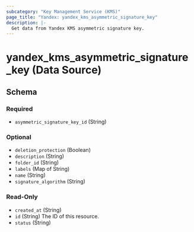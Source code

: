 ```yaml
---
subcategory: "Key Management Service (KMS)"
page_title: "Yandex: yandex_kms_asymmetric_signature_key"
description: |-
  Get data from Yandex KMS asymmetric signature key.
---
```


# yandex_kms_asymmetric_signature_key (Data Source)

<!-- schema generated by tfplugindocs -->
## Schema

### Required

- `asymmetric_signature_key_id` (String)

### Optional

- `deletion_protection` (Boolean)
- `description` (String)
- `folder_id` (String)
- `labels` (Map of String)
- `name` (String)
- `signature_algorithm` (String)

### Read-Only

- `created_at` (String)
- `id` (String) The ID of this resource.
- `status` (String)
